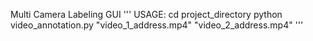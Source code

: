 Multi Camera Labeling GUI
'''
USAGE:
cd project_directory
python video_annotation.py "video_1_address.mp4" "video_2_address.mp4"
'''
